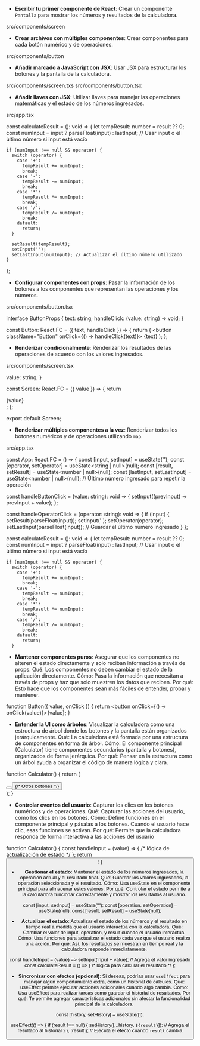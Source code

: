 - **Escribir tu primer componente de React**: Crear un componente `Pantalla` para mostrar los números y resultados de la calculadora. 

src/components/screen

- **Crear archivos con múltiples componentes**: Crear componentes para cada botón numérico y de operaciones.

src/components/button

- **Añadir marcado a JavaScript con JSX**: Usar JSX para estructurar los botones y la pantalla de la calculadora.

src/components/screen.txs
src/components/button.tsx

- **Añadir llaves con JSX**: Utilizar llaves para manejar las operaciones matemáticas y el estado de los números ingresados.

src/app.tsx

const calculateResult = (): void => {
    let tempResult: number = result ?? 0;
    const numInput = input ? parseFloat(input) : lastInput; // Usar input o el último número si input está vacío

    if (numInput !== null && operator) {
      switch (operator) {
        case '+':
          tempResult += numInput;
          break;
        case '-':
          tempResult -= numInput;
          break;
        case '*':
          tempResult *= numInput;
          break;
        case '/':
          tempResult /= numInput;
          break;
        default:
          return;
      }

      setResult(tempResult);
      setInput('');
      setLastInput(numInput); // Actualizar el último número utilizado
    }
  };


- **Configurar componentes con props**: Pasar la información de los botones a los componentes que representan las operaciones y los números.

src/components/button.tsx

interface ButtonProps {
  text: string;
  handleClick: (value: string) => void;
}

const Button: React.FC<ButtonProps> = ({ text, handleClick }) => {
  return (
    <button className="Button" onClick={() => handleClick(text)}>
      {text}
    </button>
  );
};

- **Renderizar condicionalmente**: Renderizar los resultados de las operaciones de acuerdo con los valores ingresados.

src/components/screen.tsx 

  value: string;
}

const Screen: React.FC<ScreenProps> = ({ value }) => {
  return <div className="Screen">{value}</div>;
};

export default Screen;

- **Renderizar múltiples componentes a la vez**: Renderizar todos los botones numéricos y de operaciones utilizando `map`.

src/app.tsx 

const App: React.FC = () => {
  const [input, setInput] = useState<string>(''); 
  const [operator, setOperator] = useState<string | null>(null); 
  const [result, setResult] = useState<number | null>(null);
  const [lastInput, setLastInput] = useState<number | null>(null); // Último número ingresado para repetir la operación

  const handleButtonClick = (value: string): void => {
    setInput((prevInput) => prevInput + value);
  };

  const handleOperatorClick = (operator: string): void => {
    if (input) {
      setResult(parseFloat(input));
      setInput('');
      setOperator(operator);
      setLastInput(parseFloat(input)); // Guardar el último número ingresado
    }
  };

  const calculateResult = (): void => {
    let tempResult: number = result ?? 0;
    const numInput = input ? parseFloat(input) : lastInput; // Usar input o el último número si input está vacío

    if (numInput !== null && operator) {
      switch (operator) {
        case '+':
          tempResult += numInput;
          break;
        case '-':
          tempResult -= numInput;
          break;
        case '*':
          tempResult *= numInput;
          break;
        case '/':
          tempResult /= numInput;
          break;
        default:
          return;
      }

- **Mantener componentes puros**: Asegurar que los componentes no alteren el estado directamente y solo reciban información a través de props.
Qué: Los componentes no deben cambiar el estado de la aplicación directamente.
Cómo: Pasa la información que necesitan a través de props y haz que solo muestren los datos que reciben.
Por qué: Esto hace que los componentes sean más fáciles de entender, probar y mantener.

function Button({ value, onClick }) {
    return <button onClick={() => onClick(value)}>{value}</button>;
}

- **Entender la UI como árboles**: Visualizar la calculadora como una estructura de árbol donde los botones y la pantalla están organizados jerárquicamente.
Qué: La calculadora está formada por una estructura de componentes en forma de árbol.
Cómo: El componente principal (Calculator) tiene componentes secundarios (pantalla y botones), organizados de forma jerárquica.
Por qué: Pensar en la estructura como un árbol ayuda a organizar el código de manera lógica y clara.

function Calculator() {
    return (
        <div>
            <Screen value={currentValue} />
            <Button value="1" onClick={handleInput} />
            <Button value="2" onClick={handleInput} />
            {/* Otros botones */}
        </div>
    );
}

- **Controlar eventos del usuario**: Capturar los clics en los botones numéricos y de operaciones.
Qué: Capturar las acciones del usuario, como los clics en los botones.
Cómo: Define funciones en el componente principal y pásalas a los botones. Cuando el usuario hace clic, esas funciones se activan.
Por qué: Permite que la calculadora responda de forma interactiva a las acciones del usuario

function Calculator() {
    const handleInput = (value) => { /* lógica de actualización de estado */ };
    return <Button value="1" onClick={handleInput} />;
}

- **Gestionar el estado**: Mantener el estado de los números ingresados, la operación actual y el resultado final.
Qué: Guardar los valores ingresados, la operación seleccionada y el resultado.
Cómo: Usa useState en el componente principal para almacenar estos valores.
Por qué: Controlar el estado permite a la calculadora funcionar correctamente y mostrar los resultados al usuario.

const [input, setInput] = useState("");
const [operation, setOperation] = useState(null);
const [result, setResult] = useState(null);


- **Actualizar el estado**: Actualizar el estado de los números y el resultado en tiempo real a medida que el usuario interactúa con la calculadora.
Qué: Cambiar el valor de input, operation, y result cuando el usuario interactúa.
Cómo: Usa funciones para actualizar el estado cada vez que el usuario realiza una acción.
Por qué: Así, los resultados se muestran en tiempo real y la calculadora responde inmediatamente.

const handleInput = (value) => setInput(input + value); // Agrega el valor ingresado
const calculateResult = () => { /* lógica para calcular el resultado */ };

- **Sincronizar con efectos (opcional)**: Si deseas, podrías usar `useEffect` para manejar algún comportamiento extra, como un historial de cálculos.
Qué: useEffect permite ejecutar acciones adicionales cuando algo cambia.
Cómo: Usa useEffect para realizar tareas como guardar el historial de resultados.
Por qué: Te permite agregar características adicionales sin afectar la funcionalidad principal de la calculadora.

const [history, setHistory] = useState([]);

useEffect(() => {
    if (result !== null) {
        setHistory([...history, `${result}`]); // Agrega el resultado al historial
    }
}, [result]); // Ejecuta el efecto cuando `result` cambia
